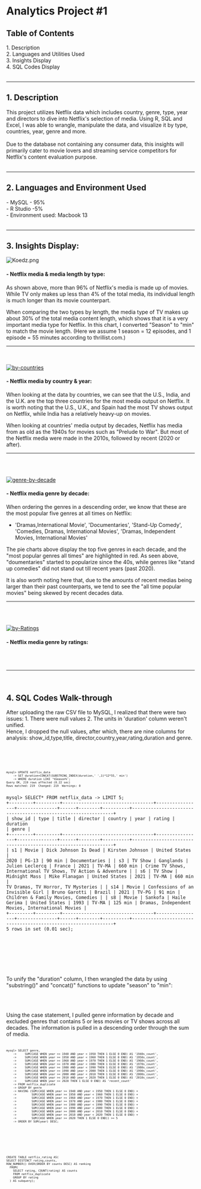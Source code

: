 <h1>Analytics Project #1</h1>

<h2>Table of Contents</h2>
1. Description<br/>
2. Languages and Utilities Used<br/>
3. Insights Display<br/>
4. SQL Codes Display<br/>
<br /><hr>

<h2>1. Description</h2>
This project utilizes Netflix data which includes country, genre, type, year and directors to dive into Netflix's selection of media. Using R, SQL and Excel, I was able to wrangle, manipulate the data, and visualize it by type, countries, year, genre and more. <br/>
<br/>
Due to the database not containing any consumer data, this insights will primarily cater to movie lovers and streaming service competitors for Netflix's content evaluation purpose.<br />
<br /><hr>

<h2>2. Languages and Environment Used</h2>
- MySQL - 95%<br/> 
- R Studio -5%<br/>
- Environment used: Macbook 13<br />
<br/><hr>


<h2>3. Insights Display:</h2>

<div class="section1">
  <img src="https://imgtr.ee/images/2023/06/09/Koedz.png" alt="Koedz.png" border="0" />
  <h4> - Netflix media & media length by type: </h4>
  <p>As shown above, more than 96% of Netflix's media is made up of movies. While TV only makes up less than 4% of the total media, its individual length is much longer than its movie counterpart.</p>
  <p>When comparing the two types by length, the media type of TV makes up about 30% of the total media content length, which shows that it is a very important media type for Netflix. In this chart, I converted "Season" to "min" to match the movie length. (Here we assume 1 season = 12 episodes, and 1 episode = 55 minutes according to thrillist.com.)</p><hr>
</div>
<br />
<br />


 <div class="section2">
  <a href='https://postimg.cc/jDvQgSH3' target='_blank'><img src='https://i.postimg.cc/43RL3KmG/by-countries.png' border='0' alt='by-countries'/></a>
  <h4> - Netflix media by country & year: </h4>
  <p>When looking at the data by countries, we can see that the U.S., India, and the U.K. are the top three countries for the most media output on Netflix. It is worth noting that the U.S., U.K., and Spain had the most TV shows output on Netflix, while India has a relatively heavy-up on movies.</p>
  <p>When looking at countries' media output by decades, Netflix has media from as old as the 1940s for movies such as "Prelude to War". But most of the Netflix media were made in the 2010s, followed by recent (2020 or after).</p><hr>
</div>
<br />
<br />


<a href='https://postimg.cc/CnRW18mt' target='_blank'><img src='https://i.postimg.cc/gjsdgqRY/genre-by-decade.png' border='0' alt='genre-by-decade'/></a>
<h4 align="left"> - Netflix media genre by decade: </h4>
<p align=left> When ordering the genres in a descending order, we know that these are the most popular five genres at all times on Netflix:  <br/>
 
 - 'Dramas,International Movie', 'Documentaries', 'Stand-Up Comedy', 'Comedies, Dramas, International Movies', 'Dramas, Independent Movies, International Movies' 
 
The pie charts above display the top five genres in each decade, and the "most popular genres all times" are highlighted in red. As seen above, "doumentaries" started to popularize since the 40s, while genres like "stand up comedies" did not stand out till recent years (past 2020). 
 
 It is also worth noting here that, due to the amounts of recent medias being larger than their past counterparts, we tend to see the "all time popular movies" being skewed by recent decades data. </p><hr>
<br/>
<br/>


<a href='https://postimg.cc/Z0MtGyLQ' target='_blank'><img src='https://i.postimg.cc/ncHFQ49n/by-Ratings.png' border='0' alt='by-Ratings'/></a>
<h4 align="left"> - Netflix media genre by ratings: </h4>
<br/>
<br/><hr>


</br>
<h2>4. SQL Codes Walk-through</h2>
<p align="left"> After uploading the raw CSV file to MySQL, I realized that there were two issues: 1. There were null values 2. The units in 'duration' column weren't unified. <br/>
Hence, I dropped the null values, after which, there are nine columns for analysis: show_id,type,title, director,country,year,rating,duration and genre.
</p>

<br/>
<br/> 
<pre><code class="language-sql"><p style="font-size: 7.5px;">
mysql> UPDATE netflix_data
    -> SET duration=CONCAT(SUBSTRING_INDEX(duration,' ',1)*12*55,' min')
    -> WHERE duration LIKE '%Season%';
Query OK, 219 rows affected (0.22 sec)
Rows matched: 219  Changed: 219  Warnings: 0

mysql> SELECT* FROM netflix_data
    -> LIMIT 5;
+---------+---------+----------------------------------+-----------------+---------------+------+--------+----------+---------------------------------------------------------------+
| show_id | type    | title                            | director        | country       | year | rating | duration | genre                                                         |
+---------+---------+----------------------------------+-----------------+---------------+------+--------+----------+---------------------------------------------------------------+
| s1      | Movie   | Dick Johnson Is Dead             | Kirsten Johnson | United States | 2020 | PG-13  | 90 min   | Documentaries                                                 |
| s3      | TV Show | Ganglands                        | Julien Leclercq | France        | 2021 | TV-MA  | 660 min  | Crime TV Shows, International TV Shows, TV Action & Adventure |
| s6      | TV Show | Midnight Mass                    | Mike Flanagan   | United States | 2021 | TV-MA  | 660 min  | TV Dramas, TV Horror, TV Mysteries                            |
| s14     | Movie   | Confessions of an Invisible Girl | Bruno Garotti   | Brazil        | 2021 | TV-PG  | 91 min   | Children & Family Movies, Comedies                            |
| s8      | Movie   | Sankofa                          | Haile Gerima    | United States | 1993 | TV-MA  | 125 min  | Dramas, Independent Movies, International Movies              |
+---------+---------+----------------------------------+-----------------+---------------+------+--------+----------+---------------------------------------------------------------+
5 rows in set (0.01 sec);
</p></code></pre><br/>


<br/>
<br/>
<p style=left-aligned> To unify the "duration" column, I then wrangled the data by using "substring()" and "concat()" functions to update "season" to "min": </p>
 
 
<br/>
<br/>
<p align="Left"> Using the case statement, I pulled genre information by decade and excluded genres that contains 5 or less movies or TV shows across all decades. The information is pulled in a descending order through the sum of media. </p>
<pre><code class="language-sql"><p style="font-size: 7.5px;">
mysql> SELECT genre,
    ->     SUM(CASE WHEN year >= 1940 AND year < 1950 THEN 1 ELSE 0 END) AS '1940s_count',
    ->     SUM(CASE WHEN year >= 1950 AND year < 1960 THEN 1 ELSE 0 END) AS '1950s_count',
    ->     SUM(CASE WHEN year >= 1960 AND year < 1970 THEN 1 ELSE 0 END) AS '1960s_count',
    ->     SUM(CASE WHEN year >= 1970 AND year < 1980 THEN 1 ELSE 0 END) AS '1970s_count',
    ->     SUM(CASE WHEN year >= 1980 AND year < 1990 THEN 1 ELSE 0 END) AS '1980s_count',
    ->     SUM(CASE WHEN year >= 1990 AND year < 2000 THEN 1 ELSE 0 END) AS '1990s_count',
    ->     SUM(CASE WHEN year >= 2000 AND year < 2010 THEN 1 ELSE 0 END) AS '2000s_count',
    ->     SUM(CASE WHEN year >= 2010 AND year < 2020 THEN 1 ELSE 0 END) AS '2010s_count',
    ->     SUM(CASE WHEN year >= 2020 THEN 1 ELSE 0 END) AS 'recent_count'
    -> FROM netflix_duplicate
    -> GROUP BY genre
    -> HAVING (SUM(CASE WHEN year >= 1940 AND year < 1950 THEN 1 ELSE 0 END) +
    ->         SUM(CASE WHEN year >= 1950 AND year < 1960 THEN 1 ELSE 0 END) +
    ->         SUM(CASE WHEN year >= 1960 AND year < 1970 THEN 1 ELSE 0 END) +
    ->         SUM(CASE WHEN year >= 1970 AND year < 1980 THEN 1 ELSE 0 END) +
    ->         SUM(CASE WHEN year >= 1980 AND year < 1990 THEN 1 ELSE 0 END) +
    ->         SUM(CASE WHEN year >= 1990 AND year < 2000 THEN 1 ELSE 0 END) +
    ->         SUM(CASE WHEN year >= 2000 AND year < 2010 THEN 1 ELSE 0 END) +
    ->         SUM(CASE WHEN year >= 2010 AND year < 2020 THEN 1 ELSE 0 END) +
    ->         SUM(CASE WHEN year >= 2020 THEN 1 ELSE 0 END)) >= 5
    -> ORDER BY SUM(year) DESC;
</p></code></pre>


</br>
</br>
<pre><code class="langugae-sql"><p style="font-size:7.5px;">
CREATE TABLE netflix_rating AS(
SELECT DISTINCT rating,counts,
ROW_NUMBER() OVER(ORDER BY counts DESC) AS ranking
  FROM(
    SELECT rating, COUNT(rating) AS counts
    FROM netflix_duplicate
    GROUP BY rating
  ) AS subquery);
</p></code></pre><br/>

